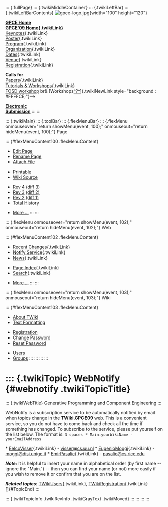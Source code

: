 ::: {.fullPage}
::: {.twikiMiddleContainer}
::: {.twikiLeftBar}
::: {.twikiLeftBarContents}
![gpce-logo.jpg](../pub/GPCE09/WebLeftBar/gpce-logo.jpg){width="100"
height="120"}

**[GPCE Home](http://program-transformation.org/Gpce)**\
**[GPCE\'09 Home](WebHome){.twikiLink}**\
[Keynotes](KeynoteSpeakers){.twikiLink}\
[Poster](Poster){.twikiLink}\
[Program](ConferenceProgram){.twikiLink}\
[Organization](ConferenceOrganization){.twikiLink}\
[Dates](ImportantDates){.twikiLink}\
[Venue](ConferenceVenue){.twikiLink}\
[Registration](ConferenceRegistration){.twikiLink}

**Calls for**\
[Papers](CallForPapers){.twikiLink}\
[Tutorials & Workshops](CallForTutorialsAndWorkshops){.twikiLink}\
[FOSD workshop](http://www.fosd.de/2009) br&
[Workshops[^?^](/edit/GPCE09/CallForWorkshops?topicparent=GPCE09.WebNotify)]{.twikiNewLink
style="background : #FFFFCE;"}\--\>

**[Electronic\
Submission](http://www.easychair.org/conferences/?conf=gpce09)**
:::
:::

::: {.twikiMain}
::: {.toolBar}
::: {.flexMenuBar}
::: {.flexMenu onmouseover="return showMenu(event, 100);" onmouseout="return hideMenu(event, 100);"}
Page

::: {#flexMenuContent100 .flexMenuContent}
-   [Edit
    Page](http://www.program-transformation.org/edit/GPCE09/WebNotify?t=1536827529)
-   [Rename
    Page](http://www.program-transformation.org/rename/GPCE09/WebNotify)
-   [Attach
    File](http://www.program-transformation.org/attach/GPCE09/WebNotify)

<!-- -->

-   [Printable](http://www.program-transformation.org/view/GPCE09/WebNotify?skin=print.pattern)
-   [Wiki
    Source](http://www.program-transformation.org/view/GPCE09/WebNotify?skin=text&raw=on&contenttype=text/plain)

<!-- -->

-   [Rev
    4](http://www.program-transformation.org/view/GPCE09/WebNotify?rev=1.4)
    [(diff 3)](http://www.program-transformation.org/rdiff/GPCE09/WebNotify?rev1=1.4&rev2=1.3)
-   [Rev
    3](http://www.program-transformation.org/view/GPCE09/WebNotify?rev=1.3)
    [(diff 2)](http://www.program-transformation.org/rdiff/GPCE09/WebNotify?rev1=1.3&rev2=1.2)
-   [Rev
    2](http://www.program-transformation.org/view/GPCE09/WebNotify?rev=1.2)
    [(diff 1)](http://www.program-transformation.org/rdiff/GPCE09/WebNotify?rev1=1.2&rev2=1.1)
-   [Total
    History](http://www.program-transformation.org/rdiff/GPCE09/WebNotify)

<!-- -->

-   [More
    \...](http://www.program-transformation.org/oops/GPCE09/WebNotify?template=oopsmore&param1=1.4&param2=1.4)
:::
:::

::: {.flexMenu onmouseover="return showMenu(event, 102);" onmouseout="return hideMenu(event, 102);"}
Web

::: {#flexMenuContent102 .flexMenuContent}
-   [Recent Changes](WebChanges){.twikiLink}
-   [Notify Service](WebNotify){.twikiLink}
-   [News](WebNews){.twikiLink}

<!-- -->

-   [Page Index](WebIndex){.twikiLink}
-   [Search](WebSearch){.twikiLink}

<!-- -->

-   [More
    \...](http://www.program-transformation.org/oops/GPCE09/WebNotify?template=oopsmore&param1=1.4&param2=1.4)
:::
:::

::: {.flexMenu onmouseover="return showMenu(event, 103);" onmouseout="return hideMenu(event, 103);"}
Wiki

::: {#flexMenuContent103 .flexMenuContent}
-   [About
    TWiki](http://www.program-transformation.org/view/TWiki/WebHome)
-   [Text
    Formatting](http://www.program-transformation.org/view/TWiki/TextFormattingRules)

<!-- -->

-   [Registration](http://www.program-transformation.org/view/TWiki/TWikiRegistration)
-   [Change
    Password](http://www.program-transformation.org/view/TWiki/ChangePassword)
-   [Reset
    Password](http://www.program-transformation.org/view/TWiki/ResetPassword)

<!-- -->

-   [Users](http://www.program-transformation.org/view/Main/TWikiUsers)
-   [Groups](http://www.program-transformation.org/view/Main/TWikiGroups)
:::
:::
:::
:::

::: {.twikiTopic}
WebNotify {#webnotify .twikiTopicTitle}
=========

::: {.twikiWebTitle}
Generative Programming and Component Engineering
:::

WebNotify is a subscription service to be automatically notified by
email when topics change in the **TWiki.GPCE09** web. This is a
convenient service, so you do not have to come back and check all the
time if something has changed. To subscribe to the service, please put
yourself on the list below. The format is:
`3 spaces * Main.yourWikiName - yourEmailAddress`

\* [EelcoVisser](../Main/EelcoVisser){.twikiLink} - <visser@cs.uu.nl> \*
[EugenioMoggi](../Main/EugenioMoggi){.twikiLink} - <moggi@disi.unige.it>
\* [EmirPasalic](../Main/EmirPasalic){.twikiLink} -
<pasalic@cs.rice.edu>

***Note:*** It is helpful to insert your name in alphabetical order (by
first name \-- ignore the \"Main.\") \-- then you can find your name (or
not) more easily if you wish to remove it or confirm that you are on the
list.

***Related topics:*** [TWikiUsers](../Main/TWikiUsers){.twikiLink},
[TWikiRegistration](../TWiki/TWikiRegistration){.twikiLink}\
[]{#TopicEnd}
:::

::: {.twikiTopicInfo .twikiRevInfo .twikiGrayText .twikiMoved}
:::
:::
:::
:::
